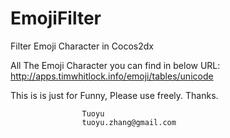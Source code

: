 # EmojiFilter
Filter Emoji Character in Cocos2dx

All The Emoji Character you can find in below URL:
    http://apps.timwhitlock.info/emoji/tables/unicode

This is is just for Funny, Please use freely.
Thanks.

                    Tuoyu
                    tuoyu.zhang@gmail.com
